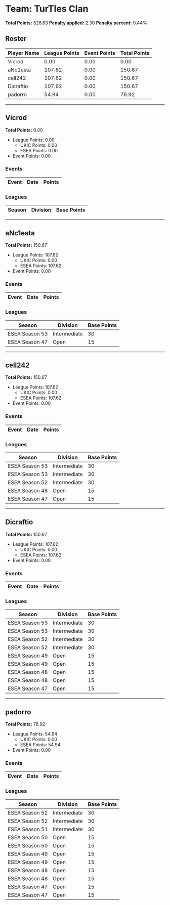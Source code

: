 # Team: TurTles Clan

**Total Points:** 526.63
**Penalty applied:** 2.30
**Penalty percent:** 0.44%

## Roster
| Player Name | League Points | Event Points | Total Points |
|-------------|--------------|--------------|-------------|
| Vicrod | 0.00 | 0.00 | 0.00 |
| aNc1esta | 107.62 | 0.00 | 150.67 |
| cell242 | 107.62 | 0.00 | 150.67 |
| Dicraftio | 107.62 | 0.00 | 150.67 |
| padorro | 54.94 | 0.00 | 76.92 |

---

## Vicrod

**Total Points:** 0.00

- League Points: 0.00
  - UKIC Points: 0.00
  - ESEA Points: 0.00
- Event Points: 0.00

### Events
| Event | Date | Points |
|-------|------|--------|
### Leagues
| Season | Division | Base Points |
|--------|----------|-------------|
---

## aNc1esta

**Total Points:** 150.67

- League Points: 107.62
  - UKIC Points: 0.00
  - ESEA Points: 107.62
- Event Points: 0.00

### Events
| Event | Date | Points |
|-------|------|--------|
### Leagues
| Season | Division | Base Points |
|--------|----------|-------------|
| ESEA Season 53 | Intermediate | 30 |
| ESEA Season 47 | Open | 15 |
---

## cell242

**Total Points:** 150.67

- League Points: 107.62
  - UKIC Points: 0.00
  - ESEA Points: 107.62
- Event Points: 0.00

### Events
| Event | Date | Points |
|-------|------|--------|
### Leagues
| Season | Division | Base Points |
|--------|----------|-------------|
| ESEA Season 53 | Intermediate | 30 |
| ESEA Season 53 | Intermediate | 30 |
| ESEA Season 52 | Intermediate | 30 |
| ESEA Season 48 | Open | 15 |
| ESEA Season 47 | Open | 15 |
---

## Dicraftio

**Total Points:** 150.67

- League Points: 107.62
  - UKIC Points: 0.00
  - ESEA Points: 107.62
- Event Points: 0.00

### Events
| Event | Date | Points |
|-------|------|--------|
### Leagues
| Season | Division | Base Points |
|--------|----------|-------------|
| ESEA Season 53 | Intermediate | 30 |
| ESEA Season 53 | Intermediate | 30 |
| ESEA Season 52 | Intermediate | 30 |
| ESEA Season 52 | Intermediate | 30 |
| ESEA Season 49 | Open | 15 |
| ESEA Season 49 | Open | 15 |
| ESEA Season 48 | Open | 15 |
| ESEA Season 48 | Open | 15 |
| ESEA Season 47 | Open | 15 |
---

## padorro

**Total Points:** 76.92

- League Points: 54.94
  - UKIC Points: 0.00
  - ESEA Points: 54.94
- Event Points: 0.00

### Events
| Event | Date | Points |
|-------|------|--------|
### Leagues
| Season | Division | Base Points |
|--------|----------|-------------|
| ESEA Season 52 | Intermediate | 30 |
| ESEA Season 52 | Intermediate | 30 |
| ESEA Season 51 | Intermediate | 30 |
| ESEA Season 50 | Open | 15 |
| ESEA Season 50 | Open | 15 |
| ESEA Season 49 | Open | 15 |
| ESEA Season 49 | Open | 15 |
| ESEA Season 48 | Open | 15 |
| ESEA Season 48 | Open | 15 |
| ESEA Season 47 | Open | 15 |
| ESEA Season 47 | Open | 15 |